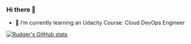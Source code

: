 ### Hi there 👋

- 🌱 I’m currently learning an Udacity Course: Cloud DevOps Engineer


[![Rudger's GitHub stats](https://github-readme-stats.vercel.app/api?username=Rud5G)](https://github.com/Rud5G/github-readme-stats)

<!--
**Rud5G/Rud5G** is a ✨ _special_ ✨ repository because its `README.md` (this file) appears on your GitHub profile.

Here are some ideas to get you started:

- 🔭 I’m currently working on ...
- 🌱 I’m currently learning ...
- 👯 I’m looking to collaborate on ...
- 🤔 I’m looking for help with ...
- 💬 Ask me about ...
- 📫 How to reach me: ...
- 😄 Pronouns: ...
- ⚡ Fun fact: ...
-->

